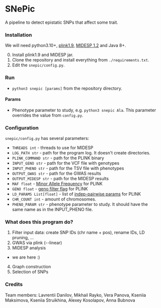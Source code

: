 # SNePic
A pipeline to detect epistatic SNPs that affect some trait.

### Installation

We will need python3.10+, [plink1.9](https://www.cog-genomics.org/plink/1.9/), [MIDESP 1.2](https://github.com/FelixHeinrich/MIDESP) and Java 8+.

0. Install plink1.9 and MIDESP jar. 
1. Clone the repository and install everything from `./requirements.txt`.
2. Edit the `snepic/config.py`.

### Run

- `python3 snepic [params]` from the repository directory.

#### Params

- Phenotype parameter to study, e.g. `python3 snepic Ala`. This parameter overrides the value from `config.py`.

### Configuration

`snepic/config.py` has several parameters:

- `THREADS int` - threads to use for MIDESP
- `LOG_PATH str` - path for the program log. It doesn't create directories.
- `PLINK_COMMAND str` - path for the PLINK binary
- `INPUT_GENO str` - path for the VCF file with genotypes
- `INPUT_PHENO str` - path for the TSV file with phenotypes
- `OUTPUT_GWAS str` - path for the GWAS results
- `OUTPUT_MIDESP str` - path for the MIDESP results
- `MAF float` - [Minor Allele Frequency](https://www.cog-genomics.org/plink/1.9/filter#maf) for PLINK
- `GENO float` - [geno filter flag](https://www.cog-genomics.org/plink/1.9/filter#missing) for PLINK
- `LD_PARAMS List[float]` - list of [indep-pairwise params](https://www.cog-genomics.org/plink/1.9/ld#indep) for PLINK
- `CHR_COUNT int` - amount of chromosomes.
- `PHENO_PARAM str` - phenotype parameter to study. It should have the same name as in the INPUT_PHENO file.

### What does this program do?

1. Filter input data: create SNP IDs (chr name + pos), rename IDs, LD pruning, ...
2. GWAS via plink (--linear)
3. MIDESP analysis
- we are here :)
4. Graph construction
5. Selection of SNPs


### Credits

Team members:
Lavrentii Danilov,
Mikhail Rayko,
Vera Panova,
Kseniia Maksimova,
Kseniia Struikhina,
Alexey Kosolapov,
Anna Bubnova





